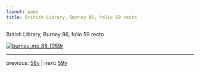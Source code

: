 ```yaml
---
layout: page
title: British Library, Burney 86, folio 59 recto
---
```


British Library, Burney 86, folio 59 recto

[![burney_ms_86_f059r](http://www.homermultitext.org/iipsrv?IIIF=/project/homer/pyramidal/deepzoom/bl/burney86imgs/v1/burney_ms_86_f059r.tif/full/800,/0/default.jpg)](http://www.homermultitext.org/ict2/?urn=urn:cite2:bl:burney86imgs.v1:burney_ms_86_f059r) 

---

previous:  [58v](../58v/) | next: [59v](../59v/)